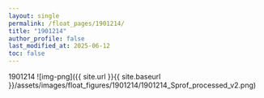 ```yaml
---
layout: single
permalink: /float_pages/1901214/
title: "1901214"
author_profile: false
last_modified_at: 2025-06-12
toc: false
---
```

 
1901214
![img-png]({{ site.url }}{{ site.baseurl }}/assets/images/float_figures/1901214/1901214_Sprof_processed_v2.png)